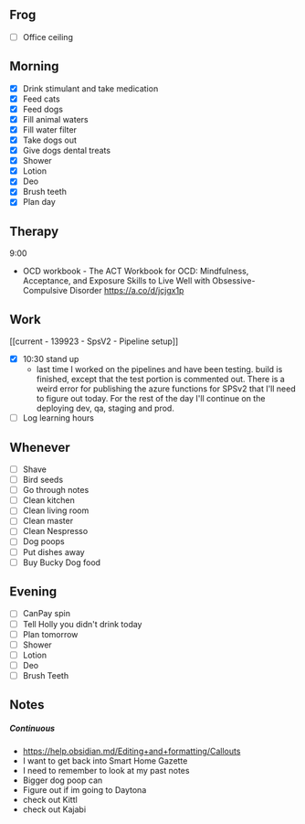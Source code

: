 ## Frog
- [ ] Office ceiling

## Morning 
- [x] Drink stimulant and take medication
- [x] Feed cats
- [x] Feed dogs
- [x] Fill animal waters
- [x] Fill water filter
- [x] Take dogs out 
- [x] Give dogs dental treats
- [x] Shower
- [x] Lotion
- [x] Deo
- [x] Brush teeth
- [x] Plan day 

## Therapy
9:00
- OCD workbook - The ACT Workbook for OCD: Mindfulness, Acceptance, and Exposure Skills to Live Well with Obsessive-Compulsive Disorder https://a.co/d/jcjgx1p

## Work 
[[current - 139923 - SpsV2 -  Pipeline setup]]
- [x] 10:30 stand up  
    - last time I worked on the pipelines and have been testing. build is finished, except that the test portion is commented out. There is a weird error for publishing the azure functions for SPSv2 that I'll need to figure out today. For the rest of the day I'll continue on the deploying dev, qa, staging and prod.
- [ ] Log learning hours

## Whenever
- [ ] Shave
- [ ] Bird seeds
- [ ] Go through notes
- [ ] Clean kitchen
- [ ] Clean living room
- [ ] Clean master
- [ ] Clean Nespresso
- [ ] Dog poops 
- [ ] Put dishes away 
- [ ] Buy Bucky Dog food

## Evening
- [ ] CanPay spin
- [ ] Tell Holly you didn't drink today
- [ ] Plan tomorrow 
- [ ] Shower 
- [ ] Lotion 
- [ ] Deo 
- [ ] Brush Teeth

## Notes 

##### Continuous
- https://help.obsidian.md/Editing+and+formatting/Callouts
- I want to get back into Smart Home Gazette
- I need to remember to look at my past notes 
- Bigger dog poop can
- Figure out if im going to Daytona 
- check out Kittl 
- check out Kajabi
